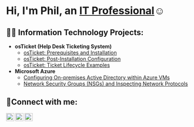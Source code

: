<h1>Hi, I'm Phil, an <a href="https://linkedin.com/in/pfisseha">IT Professional</a>☺</h1>

<h2>👨‍💻 Information Technology Projects:</h2>

- <b>osTicket (Help Desk Ticketing System)</b>
  - [osTicket: Prerequisites and Installation](https://github.com/pf3338/osticket-prereqs)
  - [osTicket: Post-Installation Configuration](https://github.com/pf3338/post-install-config)
  - [osTicket: Ticket Lifecycle Examples](https://github.com/pf3338/ticket-lifecycle)
- <b>Microsoft Azure</b>
  - [Configuring On-premises Active Directory within Azure VMs](https://github.com/pf3338/configure-ad)
  - [Network Security Groups (NSGs) and Inspecting Network Protocols](https://github.com/pf3338/azure-network-protocols)

<h2>🤳Connect with me:</h2>

[<img align="left" alt="Josh | Twitter" width="22px" src="https://cdn.jsdelivr.net/npm/simple-icons@v3/icons/twitter.svg" />][twitter]
[<img align="left" alt="Josh | LinkedIn" width="22px" src="https://cdn.jsdelivr.net/npm/simple-icons@v3/icons/linkedin.svg" />][linkedin]
[<img align="left" alt="Josh | Instagram" width="22px" src="https://cdn.jsdelivr.net/npm/simple-icons@v3/icons/instagram.svg" />][instagram]

[twitter]: https://x.com/phil_itcc
[instagram]: https://instagram.com/phil.itcc?igshid=NGVhN2U2NjQ0Yg%3D%3D&utm_source=qr
[linkedin]: https://www.linkedin.com/in/pfisseha
